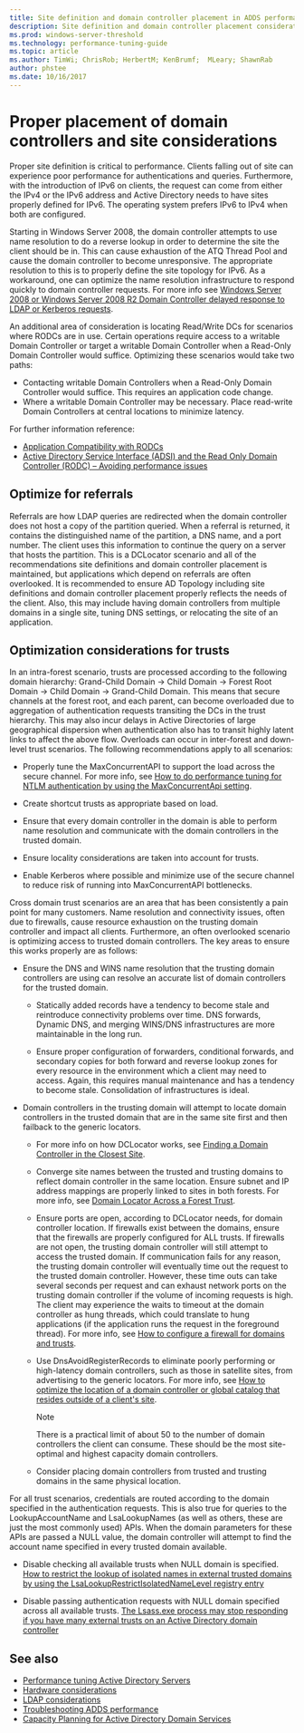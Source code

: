 ```yaml
---
title: Site definition and domain controller placement in ADDS performance tuning
description: Site definition and domain controller placement considerations in Active Directory performance tuning.
ms.prod: windows-server-threshold
ms.technology: performance-tuning-guide
ms.topic: article
ms.author: TimWi; ChrisRob; HerbertM; KenBrumf;  MLeary; ShawnRab
author: phstee
ms.date: 10/16/2017
---
```


# Proper placement of domain controllers and site considerations

Proper site definition is critical to performance. Clients falling out of site can experience poor performance for authentications and queries. Furthermore, with the introduction of IPv6 on clients, the request can come from either the IPv4 or the IPv6 address and Active Directory needs to have sites properly defined for IPv6. The operating system prefers IPv6 to IPv4 when both are configured.

Starting in Windows Server 2008, the domain controller attempts to use name resolution to do a reverse lookup in order to determine the site the client should be in. This can cause exhaustion of the ATQ Thread Pool and cause the domain controller to become unresponsive. The appropriate resolution to this is to properly define the site topology for IPv6. As a workaround, one can optimize the name resolution infrastructure to respond quickly to domain controller requests. For more info see [Windows Server 2008 or Windows Server 2008 R2 Domain Controller delayed response to LDAP or Kerberos requests](https://support.microsoft.com/kb/2668820).

An additional area of consideration is locating Read/Write DCs for scenarios where RODCs are in use.  Certain operations require access to a writable Domain Controller or target a writable Domain Controller when a Read-Only Domain Controller would suffice.  Optimizing these scenarios would take two paths:
-   Contacting writable Domain Controllers when a Read-Only Domain Controller would suffice.  This requires an application code change.
-   Where a writable Domain Controller may be necessary.  Place read-write Domain Controllers at central locations to minimize latency.

For further information reference:
-   [Application Compatibility with RODCs](https://technet.microsoft.com/library/cc772597.aspx)
-   [Active Directory Service Interface (ADSI) and the Read Only Domain Controller (RODC) – Avoiding performance issues](https://blogs.technet.microsoft.com/fieldcoding/2012/06/24/active-directory-service-interface-adsi-and-the-read-only-domain-controller-rodc-avoiding-performance-issues/)

## Optimize for referrals

Referrals are how LDAP queries are redirected when the domain controller does not host a copy of the partition queried. When a referral is returned, it contains the distinguished name of the partition, a DNS name, and a port number. The client uses this information to continue the query on a server that hosts the partition. This is a DCLocator scenario and all of the recommendations site definitions and domain controller placement is maintained, but applications which depend on referrals are often overlooked. It is recommended to ensure AD Topology including site definitions and domain controller placement properly reflects the needs of the client. Also, this may include having domain controllers from multiple domains in a single site, tuning DNS settings, or relocating the site of an application.

## Optimization considerations for trusts

In an intra-forest scenario, trusts are processed according to the following domain hierarchy: Grand-Child Domain -&gt; Child Domain -&gt; Forest Root Domain -&gt; Child Domain -&gt; Grand-Child Domain. This means that secure channels at the forest root, and each parent, can become overloaded due to aggregation of authentication requests transiting the DCs in the trust hierarchy. This may also incur delays in Active Directories of large geographical dispersion when authentication also has to transit highly latent links to affect the above flow. Overloads can occur in inter-forest and down-level trust scenarios. The following recommendations apply to all scenarios:

-   Properly tune the MaxConcurrentAPI to support the load across the secure channel. For more info, see [How to do performance tuning for NTLM authentication by using the MaxConcurrentApi setting](https://support.microsoft.com/kb/2688798/EN-US).

-   Create shortcut trusts as appropriate based on load.

-   Ensure that every domain controller in the domain is able to perform name resolution and communicate with the domain controllers in the trusted domain.

-   Ensure locality considerations are taken into account for trusts.

-   Enable Kerberos where possible and minimize use of the secure channel to reduce risk of running into MaxConcurrentAPI bottlenecks.

Cross domain trust scenarios are an area that has been consistently a pain point for many customers. Name resolution and connectivity issues, often due to firewalls, cause resource exhaustion on the trusting domain controller and impact all clients. Furthermore, an often overlooked scenario is optimizing access to trusted domain controllers. The key areas to ensure this works properly are as follows:

-   Ensure the DNS and WINS name resolution that the trusting domain controllers are using can resolve an accurate list of domain controllers for the trusted domain.

    -   Statically added records have a tendency to become stale and reintroduce connectivity problems over time. DNS forwards, Dynamic DNS, and merging WINS/DNS infrastructures are more maintainable in the long run.

    -   Ensure proper configuration of forwarders, conditional forwards, and secondary copies for both forward and reverse lookup zones for every resource in the environment which a client may need to access. Again, this requires manual maintenance and has a tendency to become stale. Consolidation of infrastructures is ideal.

-   Domain controllers in the trusting domain will attempt to locate domain controllers in the trusted domain that are in the same site first and then failback to the generic locators.

    -   For more info on how DCLocator works, see [Finding a Domain Controller in the Closest Site](https://technet.microsoft.com/library/cc978016.aspx).

    -   Converge site names between the trusted and trusting domains to reflect domain controller in the same location. Ensure subnet and IP address mappings are properly linked to sites in both forests. For more info, see [Domain Locator Across a Forest Trust](http://blogs.technet.com/b/askds/archive/2008/09/24/domain-locator-across-a-forest-trust.aspx).

    -   Ensure ports are open, according to DCLocator needs, for domain controller location. If firewalls exist between the domains, ensure that the firewalls are properly configured for ALL trusts. If firewalls are not open, the trusting domain controller will still attempt to access the trusted domain. If communication fails for any reason, the trusting domain controller will eventually time out the request to the trusted domain controller. However, these time outs can take several seconds per request and can exhaust network ports on the trusting domain controller if the volume of incoming requests is high. The client may experience the waits to timeout at the domain controller as hung threads, which could translate to hung applications (if the application runs the request in the foreground thread). For more info, see [How to configure a firewall for domains and trusts](https://support.microsoft.com/kb/179442).

    -   Use DnsAvoidRegisterRecords to eliminate poorly performing or high-latency domain controllers, such as those in satellite sites, from advertising to the generic locators. For more info, see [How to optimize the location of a domain controller or global catalog that resides outside of a client's site](https://support.microsoft.com/kb/306602).

        > [!NOTE]
        > There is a practical limit of about 50 to the number of domain controllers the client can consume. These should be the most site-optimal and highest capacity domain controllers.

    
    -  Consider placing domain controllers from trusted and trusting domains in the same physical location.

For all trust scenarios, credentials are routed according to the domain specified in the authentication requests. This is also true for queries to the LookupAccountName and LsaLookupNames (as well as others, these are just the most commonly used) APIs. When the domain parameters for these APIs are passed a NULL value, the domain controller will attempt to find the account name specified in every trusted domain available.

-   Disable checking all available trusts when NULL domain is specified. [How to restrict the lookup of isolated names in external trusted domains by using the LsaLookupRestrictIsolatedNameLevel registry entry](https://support.microsoft.com/kb/818024)

-   Disable passing authentication requests with NULL domain specified across all available trusts. [The Lsass.exe process may stop responding if you have many external trusts on an Active Directory domain controller](https://support.microsoft.com/kb/923241/EN-US)

## See also
- [Performance tuning Active Directory Servers](index.md)
- [Hardware considerations](hardware-considerations.md)
- [LDAP considerations](ldap-considerations.md)
- [Troubleshooting ADDS performance](troubleshoot.md) 
- [Capacity Planning for Active Directory Domain Services](https://go.microsoft.com/fwlink/?LinkId=324566)